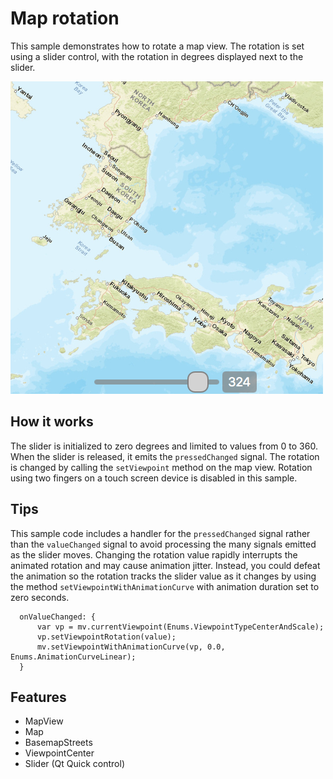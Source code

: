 # Map rotation

This sample demonstrates how to rotate a map view.
The rotation is set using a slider control, with the rotation
in degrees displayed next to the slider.

![](screenshot.png)

## How it works

The slider is initialized to zero degrees and limited to
values from 0 to 360. When the slider
is released, it emits the `pressedChanged` signal.
The rotation is changed by calling the `setViewpoint`
method on the map view. Rotation using two fingers on a
touch screen device is disabled in this sample.

## Tips

This sample code includes a handler for the `pressedChanged`
signal rather than the `valueChanged` signal to avoid
processing the many signals emitted as the slider moves.
Changing the rotation value rapidly interrupts the animated
rotation and may cause animation jitter. Instead, you could
defeat the animation so the rotation tracks the slider value
as it changes by using the method `setViewpointWithAnimationCurve`
with animation duration set to zero seconds.

```
  onValueChanged: {
      var vp = mv.currentViewpoint(Enums.ViewpointTypeCenterAndScale);
      vp.setViewpointRotation(value);
      mv.setViewpointWithAnimationCurve(vp, 0.0, Enums.AnimationCurveLinear);
  }
```

## Features

- MapView
- Map
- BasemapStreets
- ViewpointCenter
- Slider (Qt Quick control)

